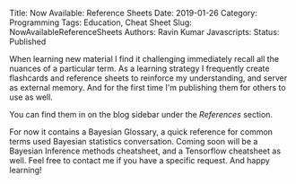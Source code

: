 Title: Now Available: Reference Sheets
Date: 2019-01-26
Category: Programming
Tags: Education, Cheat Sheet
Slug: NowAvailableReferenceSheets
Authors: Ravin Kumar
Javascripts: 
Status: Published

When learning new material I find it challenging immediately recall all
the nuances of a particular term. As a learning strategy I frequently
create flashcards and reference sheets to reinforce my understanding, and 
server as external memory. And for the first time I'm publishing them
for others to use as well.

You can find them in on the blog sidebar under the *References* section.

For now it contains a Bayesian Glossary, a quick reference for common terms
used Bayesian statistics conversation. Coming soon will be a Bayesian Inference
methods cheatsheet, and a Tensorflow cheatsheet as well. Feel free
to contact me if you have a specific request. And happy learning!
